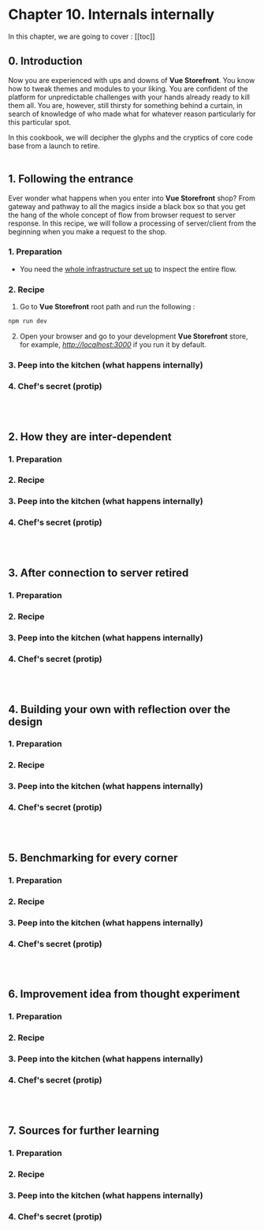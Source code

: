 # Chapter 10. Internals internally


In this chapter, we are going to cover : 
[[toc]]

## 0. Introduction
Now you are experienced with ups and downs of **Vue Storefront**. You know how to tweak themes and modules to your liking. You are confident of the platform for unpredictable challenges with your hands already ready to kill them all. You are, however, still thirsty for something behind a curtain, in search of knowledge of who made what for whatever reason particularly for this particular spot. 

In this cookbook, we will decipher the glyphs and the cryptics of core code base from a launch to retire. 
<br />
<br />

## 1. Following the entrance
Ever wonder what happens when you enter into **Vue Storefront** shop? From gateway and pathway to all the magics inside a black box so that you get the hang of the whole concept of flow from browser request to server response. In this recipe, we will follow a processing of server/client from the beginning when you make a request to the shop. 


### 1. Preparation
- You need the [whole infrastructure set up](/guide/cookbook/setup) to inspect the entire flow. 

### 2. Recipe

1. Go to **Vue Storefront** root path and run the following : 
```bash
npm run dev
```

2. Open your browser and go to your development **Vue Storefront** store, for example, [_http://localhost:3000_](http://localhost:3000) if you run it by default.

### 3. Peep into the kitchen (what happens internally)
### 4. Chef's secret (protip)
<br />
<br />

## 2. How they are inter-dependent

### 1. Preparation
### 2. Recipe
### 3. Peep into the kitchen (what happens internally)
### 4. Chef's secret (protip)
<br />
<br />

## 3. After connection to server retired

### 1. Preparation
### 2. Recipe
### 3. Peep into the kitchen (what happens internally)
### 4. Chef's secret (protip)
<br />
<br />

## 4. Building your own with reflection over the design

### 1. Preparation
### 2. Recipe
### 3. Peep into the kitchen (what happens internally)
### 4. Chef's secret (protip)
<br />
<br />

## 5. Benchmarking for every corner

### 1. Preparation
### 2. Recipe
### 3. Peep into the kitchen (what happens internally)
### 4. Chef's secret (protip)
<br />
<br />

## 6. Improvement idea from thought experiment

### 1. Preparation
### 2. Recipe
### 3. Peep into the kitchen (what happens internally)
### 4. Chef's secret (protip)
<br />
<br />

## 7. Sources for further learning


### 1. Preparation
### 2. Recipe
### 3. Peep into the kitchen (what happens internally)
### 4. Chef's secret (protip)
<br />
<br />